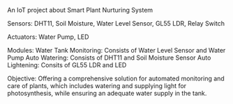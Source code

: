 An IoT project about Smart Plant Nurturing System

Sensors:
DHT11, Soil Moisture, Water Level Sensor, GL55 LDR, Relay Switch

Actuators:
Water Pump, LED

Modules:
Water Tank Monitoring: Consists of Water Level Sensor and Water Pump
Auto Watering: Consists of DHT11 and Soil Moisture Sensor
Auto Lightening: Consits of GL55 LDR and LED

Objective:
Offering a comprehensive solution for automated monitoring and care of plants, which includes watering and supplying light for photosynthesis, while ensuring an adequate water supply in the tank.
